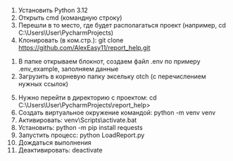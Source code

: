 1. Установить Python 3.12
2. Открыть cmd (командную строку)
3. Перешли в то место, где будет располагаться проект (например, cd C:\Users\User\PycharmProjects\)
4. Клонировать (в ком.стр.): git clone https://github.com/AlexEasy11/report_help.git
  1) В папке открываем блокнот, создаем файл .env по примеру .env_example, заполняем данные
  2) Загрузить в корневую папку эксельку otch (с перечислением нужных ссылок)
5. Нужно перейти в директорию с проектом: cd C:\Users\User\PycharmProjects\report_help>
6. Создать виртуальное окружение командой: python -m venv venv
7. Активировать: venv\Scripts\activate.bat
8. Установить: python -m pip install requests
9. Запустить процесс: python LoadReport.py
10. Дождаться выполнения
11. Деактивировать: deactivate
